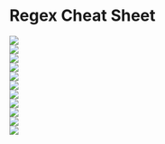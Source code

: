 # Regex Cheat Sheet


<img src="./Images/1. charecters.png"></img><br>
<img src="./Images/2. quant char logic.png"></img><br>
<img src="./Images/3. white space.png"></img><br>
<img src="./Images/5. quant and char class.png"></img><br>
<img src="./Images/5. quants.png"></img><br>
<img src="./Images/6. anchors.png"></img><br>
<img src="./Images/8. posix.png"></img><br>
<img src="./Images/9. modifiers.png"></img><br>
<img src="./Images/10. lookarounds.png"></img><br>
<img src="./Images/11. char class ope.png"></img><br>
<img src="./Images/12. ot.png"></img><br>
